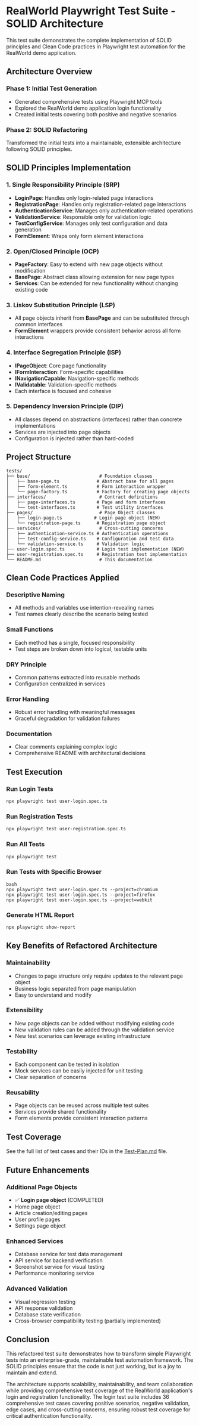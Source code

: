# RealWorld Playwright Test Suite - SOLID Architecture

This test suite demonstrates the complete implementation of SOLID principles and Clean Code practices in Playwright test automation for the RealWorld demo application.

## Architecture Overview

### Phase 1: Initial Test Generation
- Generated comprehensive tests using Playwright MCP tools
- Explored the RealWorld demo application login functionality
- Created initial tests covering both positive and negative scenarios

### Phase 2: SOLID Refactoring
Transformed the initial tests into a maintainable, extensible architecture following SOLID principles.

## SOLID Principles Implementation

### 1. Single Responsibility Principle (SRP)
- **LoginPage**: Handles only login-related page interactions
- **RegistrationPage**: Handles only registration-related page interactions
- **AuthenticationService**: Manages only authentication-related operations
- **ValidationService**: Responsible only for validation logic
- **TestConfigService**: Manages only test configuration and data generation
- **FormElement**: Wraps only form element interactions

### 2. Open/Closed Principle (OCP)
- **PageFactory**: Easy to extend with new page objects without modification
- **BasePage**: Abstract class allowing extension for new page types
- **Services**: Can be extended for new functionality without changing existing code

### 3. Liskov Substitution Principle (LSP)
- All page objects inherit from **BasePage** and can be substituted through common interfaces
- **FormElement** wrappers provide consistent behavior across all form interactions

### 4. Interface Segregation Principle (ISP)
- **IPageObject**: Core page functionality
- **IFormInteraction**: Form-specific capabilities
- **INavigationCapable**: Navigation-specific methods
- **IValidatable**: Validation-specific methods
- Each interface is focused and cohesive

### 5. Dependency Inversion Principle (DIP)
- All classes depend on abstractions (interfaces) rather than concrete implementations
- Services are injected into page objects
- Configuration is injected rather than hard-coded

## Project Structure

```
tests/
├── base/                          # Foundation classes
│   ├── base-page.ts              # Abstract base for all pages
│   ├── form-element.ts           # Form interaction wrapper
│   └── page-factory.ts           # Factory for creating page objects
├── interfaces/                    # Contract definitions
│   ├── page-interfaces.ts        # Page and form interfaces
│   └── test-interfaces.ts        # Test utility interfaces
├── pages/                         # Page Object classes
│   ├── login-page.ts            # Login page object (NEW)
│   └── registration-page.ts      # Registration page object
├── services/                      # Cross-cutting concerns
│   ├── authentication-service.ts # Authentication operations
│   ├── test-config-service.ts    # Configuration and test data
│   └── validation-service.ts     # Validation logic
├── user-login.spec.ts            # Login test implementation (NEW)
├── user-registration.spec.ts     # Registration test implementation
└── README.md                      # This documentation
```

## Clean Code Practices Applied

### Descriptive Naming
- All methods and variables use intention-revealing names
- Test names clearly describe the scenario being tested

### Small Functions
- Each method has a single, focused responsibility
- Test steps are broken down into logical, testable units

### DRY Principle
- Common patterns extracted into reusable methods
- Configuration centralized in services

### Error Handling
- Robust error handling with meaningful messages
- Graceful degradation for validation failures

### Documentation
- Clear comments explaining complex logic
- Comprehensive README with architectural decisions

## Test Execution

### Run Login Tests
```bash
npx playwright test user-login.spec.ts
```

### Run Registration Tests
```bash
npx playwright test user-registration.spec.ts
```

### Run All Tests
```bash
npx playwright test
```

### Run Tests with Specific Browser
```
bash
npx playwright test user-login.spec.ts --project=chromium
npx playwright test user-login.spec.ts --project=firefox
npx playwright test user-login.spec.ts --project=webkit
```

### Generate HTML Report

```bash
npx playwright show-report
```

## Key Benefits of Refactored Architecture

### Maintainability

- Changes to page structure only require updates to the relevant page object
- Business logic separated from page manipulation
- Easy to understand and modify

### Extensibility

- New page objects can be added without modifying existing code
- New validation rules can be added through the validation service
- New test scenarios can leverage existing infrastructure

### Testability

- Each component can be tested in isolation
- Mock services can be easily injected for unit testing
- Clear separation of concerns

### Reusability

- Page objects can be reused across multiple test suites
- Services provide shared functionality
- Form elements provide consistent interaction patterns

## Test Coverage

See the full list of test cases and their IDs in the [Test-Plan.md](./Test-Plan.md) file.
## Future Enhancements

### Additional Page Objects
- ✅ **Login page object** (COMPLETED)
- Home page object
- Article creation/editing pages
- User profile pages
- Settings page object

### Enhanced Services
- Database service for test data management
- API service for backend verification
- Screenshot service for visual testing
- Performance monitoring service

### Advanced Validation
- Visual regression testing
- API response validation
- Database state verification
- Cross-browser compatibility testing (partially implemented)

## Conclusion

This refactored test suite demonstrates how to transform simple Playwright tests into an enterprise-grade, maintainable test automation framework. The SOLID principles ensure that the code is not just working, but is a joy to maintain and extend.

The architecture supports scalability, maintainability, and team collaboration while providing comprehensive test coverage of the RealWorld application's login and registration functionality. The login test suite includes 36 comprehensive test cases covering positive scenarios, negative validation, edge cases, and cross-cutting concerns, ensuring robust test coverage for critical authentication functionality.